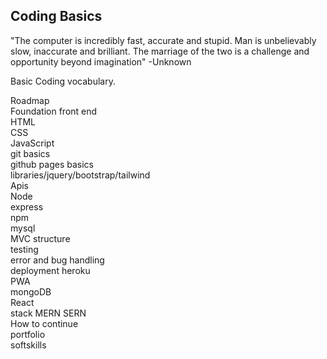 ## Coding Basics

"The computer is incredibly fast, accurate and stupid. Man is unbelievably slow, inaccurate and brilliant. The marriage of the two is a challenge and opportunity beyond imagination"  -Unknown



Basic Coding vocabulary.


Roadmap
<br>
Foundation front end
<br>
HTML
<br>
CSS
<br>
JavaScript
<br>
git basics
<br>
github pages basics
<br>
libraries/jquery/bootstrap/tailwind
<br>
Apis
<br>
Node
<br>
express
<br>
npm
<br>
mysql
<br>
MVC structure
<br>
testing
<br>
error and bug handling 
<br>
deployment heroku
<br>
PWA
<br>
mongoDB
<br>
React
<br>
stack MERN SERN
<br>
How to continue
<br>
portfolio
<br>
softskills
<br>